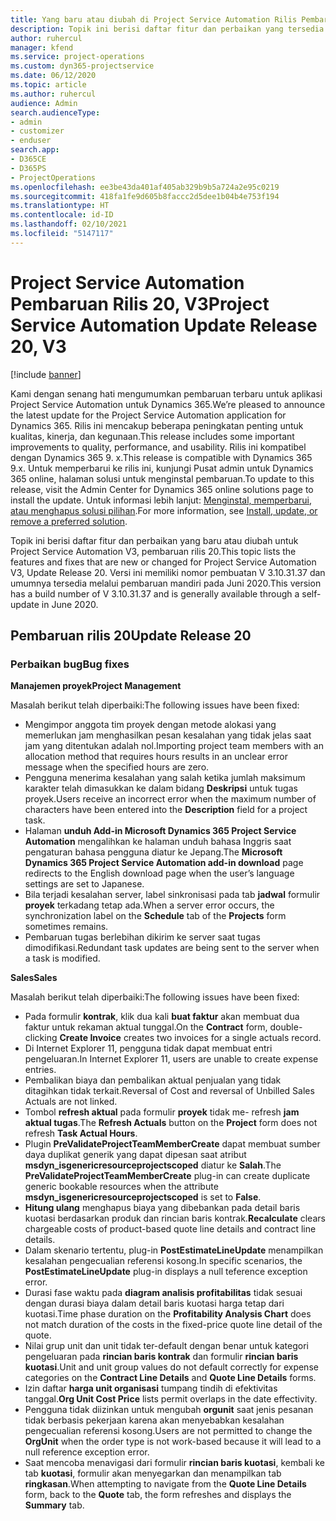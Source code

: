 ```yaml
---
title: Yang baru atau diubah di Project Service Automation Rilis Pembaruan 20, V3
description: Topik ini berisi daftar fitur dan perbaikan yang tersedia di Project Service Automation V3, pembaruan rilis 20, V3
author: ruhercul
manager: kfend
ms.service: project-operations
ms.custom: dyn365-projectservice
ms.date: 06/12/2020
ms.topic: article
ms.author: ruhercul
audience: Admin
search.audienceType:
- admin
- customizer
- enduser
search.app:
- D365CE
- D365PS
- ProjectOperations
ms.openlocfilehash: ee3be43da401af405ab329b9b5a724a2e95c0219
ms.sourcegitcommit: 418fa1fe9d605b8faccc2d5dee1b04b4e753f194
ms.translationtype: HT
ms.contentlocale: id-ID
ms.lasthandoff: 02/10/2021
ms.locfileid: "5147117"
---
```

# <a name="project-service-automation-update-release-20-v3"></a><span data-ttu-id="eb4c8-103">Project Service Automation Pembaruan Rilis 20, V3</span><span class="sxs-lookup"><span data-stu-id="eb4c8-103">Project Service Automation Update Release 20, V3</span></span>

[!include [banner](../includes/psa-now-project-operations.md)]

<span data-ttu-id="eb4c8-104">Kami dengan senang hati mengumumkan pembaruan terbaru untuk aplikasi Project Service Automation untuk Dynamics 365.</span><span class="sxs-lookup"><span data-stu-id="eb4c8-104">We’re pleased to announce the latest update for the Project Service Automation application for Dynamics 365.</span></span> <span data-ttu-id="eb4c8-105">Rilis ini mencakup beberapa peningkatan penting untuk kualitas, kinerja, dan kegunaan.</span><span class="sxs-lookup"><span data-stu-id="eb4c8-105">This release includes some important improvements to quality, performance, and usability.</span></span> <span data-ttu-id="eb4c8-106">Rilis ini kompatibel dengan Dynamics 365 9. x.</span><span class="sxs-lookup"><span data-stu-id="eb4c8-106">This release is compatible with Dynamics 365 9.x.</span></span> <span data-ttu-id="eb4c8-107">Untuk memperbarui ke rilis ini, kunjungi Pusat admin untuk Dynamics 365 online, halaman solusi untuk menginstal pembaruan.</span><span class="sxs-lookup"><span data-stu-id="eb4c8-107">To update to this release, visit the Admin Center for Dynamics 365 online solutions page to install the update.</span></span> <span data-ttu-id="eb4c8-108">Untuk informasi lebih lanjut: [Menginstal, memperbarui, atau menghapus solusi pilihan](https://docs.microsoft.com/power-platform/admin/install-remove-preferred-solution).</span><span class="sxs-lookup"><span data-stu-id="eb4c8-108">For more information, see [Install, update, or remove a preferred solution](https://docs.microsoft.com/power-platform/admin/install-remove-preferred-solution).</span></span>

<span data-ttu-id="eb4c8-109">Topik ini berisi daftar fitur dan perbaikan yang baru atau diubah untuk Project Service Automation V3, pembaruan rilis 20.</span><span class="sxs-lookup"><span data-stu-id="eb4c8-109">This topic lists the features and fixes that are new or changed for Project Service Automation V3, Update Release 20.</span></span> <span data-ttu-id="eb4c8-110">Versi ini memiliki nomor pembuatan V 3.10.31.37 dan umumnya tersedia melalui pembaruan mandiri pada Juni 2020.</span><span class="sxs-lookup"><span data-stu-id="eb4c8-110">This version has a build number of V 3.10.31.37 and is generally available through a self-update in June 2020.</span></span>

## <a name="update-release-20"></a><span data-ttu-id="eb4c8-111">Pembaruan rilis 20</span><span class="sxs-lookup"><span data-stu-id="eb4c8-111">Update Release 20</span></span>

### <a name="bug-fixes"></a><span data-ttu-id="eb4c8-112">Perbaikan bug</span><span class="sxs-lookup"><span data-stu-id="eb4c8-112">Bug fixes</span></span>

<span data-ttu-id="eb4c8-113">**Manajemen proyek**</span><span class="sxs-lookup"><span data-stu-id="eb4c8-113">**Project Management**</span></span>

<span data-ttu-id="eb4c8-114">Masalah berikut telah diperbaiki:</span><span class="sxs-lookup"><span data-stu-id="eb4c8-114">The following issues have been fixed:</span></span>

- <span data-ttu-id="eb4c8-115">Mengimpor anggota tim proyek dengan metode alokasi yang memerlukan jam menghasilkan pesan kesalahan yang tidak jelas saat jam yang ditentukan adalah nol.</span><span class="sxs-lookup"><span data-stu-id="eb4c8-115">Importing project team members with an allocation method that requires hours results in an unclear error message when the specified hours are zero.</span></span>
- <span data-ttu-id="eb4c8-116">Pengguna menerima kesalahan yang salah ketika jumlah maksimum karakter telah dimasukkan ke dalam bidang **Deskripsi** untuk tugas proyek.</span><span class="sxs-lookup"><span data-stu-id="eb4c8-116">Users receive an incorrect error when the maximum number of characters have been entered into the **Description** field for a project task.</span></span>
- <span data-ttu-id="eb4c8-117">Halaman **unduh Add-in Microsoft Dynamics 365 Project Service Automation** mengalihkan ke halaman unduh bahasa Inggris saat pengaturan bahasa pengguna diatur ke Jepang.</span><span class="sxs-lookup"><span data-stu-id="eb4c8-117">The **Microsoft Dynamics 365 Project Service Automation add-in download** page redirects to the English download page when the user’s language settings are set to Japanese.</span></span>
- <span data-ttu-id="eb4c8-118">Bila terjadi kesalahan server, label sinkronisasi pada tab **jadwal** formulir **proyek** terkadang tetap ada.</span><span class="sxs-lookup"><span data-stu-id="eb4c8-118">When a server error occurs, the synchronization label on the **Schedule** tab of the **Projects** form sometimes remains.</span></span>
- <span data-ttu-id="eb4c8-119">Pembaruan tugas berlebihan dikirim ke server saat tugas dimodifikasi.</span><span class="sxs-lookup"><span data-stu-id="eb4c8-119">Redundant task updates are being sent to the server when a task is modified.</span></span>

<span data-ttu-id="eb4c8-120">**Sales**</span><span class="sxs-lookup"><span data-stu-id="eb4c8-120">**Sales**</span></span>

<span data-ttu-id="eb4c8-121">Masalah berikut telah diperbaiki:</span><span class="sxs-lookup"><span data-stu-id="eb4c8-121">The following issues have been fixed:</span></span>

- <span data-ttu-id="eb4c8-122">Pada formulir **kontrak**, klik dua kali **buat faktur** akan membuat dua faktur untuk rekaman aktual tunggal.</span><span class="sxs-lookup"><span data-stu-id="eb4c8-122">On the **Contract** form, double-clicking **Create Invoice** creates two invoices for a single actuals record.</span></span>
- <span data-ttu-id="eb4c8-123">Di Internet Explorer 11, pengguna tidak dapat membuat entri pengeluaran.</span><span class="sxs-lookup"><span data-stu-id="eb4c8-123">In Internet Explorer 11, users are unable to create expense entries.</span></span>
- <span data-ttu-id="eb4c8-124">Pembalikan biaya dan pembalikan aktual penjualan yang tidak ditagihkan tidak terkait.</span><span class="sxs-lookup"><span data-stu-id="eb4c8-124">Reversal of Cost and reversal of Unbilled Sales Actuals are not linked.</span></span>
- <span data-ttu-id="eb4c8-125">Tombol **refresh aktual** pada formulir **proyek** tidak me- refresh **jam aktual tugas**.</span><span class="sxs-lookup"><span data-stu-id="eb4c8-125">The **Refresh Actuals** button on the **Project** form does not refresh **Task Actual Hours**.</span></span>
- <span data-ttu-id="eb4c8-126">Plugin **PreValidateProjectTeamMemberCreate** dapat membuat sumber daya duplikat generik yang dapat dipesan saat atribut **msdyn_isgenericresourceprojectscoped** diatur ke **Salah**.</span><span class="sxs-lookup"><span data-stu-id="eb4c8-126">The **PreValidateProjectTeamMemberCreate** plug-in can create duplicate generic bookable resources when the attribute **msdyn_isgenericresourceprojectscoped** is set to **False**.</span></span>
- <span data-ttu-id="eb4c8-127">**Hitung ulang** menghapus biaya yang dibebankan pada detail baris kuotasi berdasarkan produk dan rincian baris kontrak.</span><span class="sxs-lookup"><span data-stu-id="eb4c8-127">**Recalculate** clears chargeable costs of product-based quote line details and contract line details.</span></span>
- <span data-ttu-id="eb4c8-128">Dalam skenario tertentu, plug-in **PostEstimateLineUpdate** menampilkan kesalahan pengecualian referensi kosong.</span><span class="sxs-lookup"><span data-stu-id="eb4c8-128">In specific scenarios, the **PostEstimateLineUpdate** plug-in displays a null teference exception error.</span></span>
- <span data-ttu-id="eb4c8-129">Durasi fase waktu pada **diagram analisis profitabilitas** tidak sesuai dengan durasi biaya dalam detail baris kuotasi harga tetap dari kuotasi.</span><span class="sxs-lookup"><span data-stu-id="eb4c8-129">Time phase duration on the **Profitability Analysis Chart** does not match duration of the costs in the fixed-price quote line detail of the quote.</span></span>
- <span data-ttu-id="eb4c8-130">Nilai grup unit dan unit tidak ter-default dengan benar untuk kategori pengeluaran pada **rincian baris kontrak** dan formulir **rincian baris kuotasi**.</span><span class="sxs-lookup"><span data-stu-id="eb4c8-130">Unit and unit group values do not default correctly for expense categories on the **Contract Line Details** and **Quote Line Details** forms.</span></span>
- <span data-ttu-id="eb4c8-131">Izin daftar **harga unit organisasi** tumpang tindih di efektivitas tanggal.</span><span class="sxs-lookup"><span data-stu-id="eb4c8-131">**Org Unit Cost Price** lists permit overlaps in the date effectivity.</span></span>
- <span data-ttu-id="eb4c8-132">Pengguna tidak diizinkan untuk mengubah **orgunit** saat jenis pesanan tidak berbasis pekerjaan karena akan menyebabkan kesalahan pengecualian referensi kosong.</span><span class="sxs-lookup"><span data-stu-id="eb4c8-132">Users are not permitted to change the **OrgUnit** when the order type is not work-based because it will lead to a null reference exception error.</span></span>
- <span data-ttu-id="eb4c8-133">Saat mencoba menavigasi dari formulir **rincian baris kuotasi**, kembali ke tab **kuotasi**, formulir akan menyegarkan dan menampilkan tab **ringkasan**.</span><span class="sxs-lookup"><span data-stu-id="eb4c8-133">When attempting to navigate from the **Quote Line Details** form, back to the **Quote** tab, the form refreshes and displays the **Summary** tab.</span></span>
